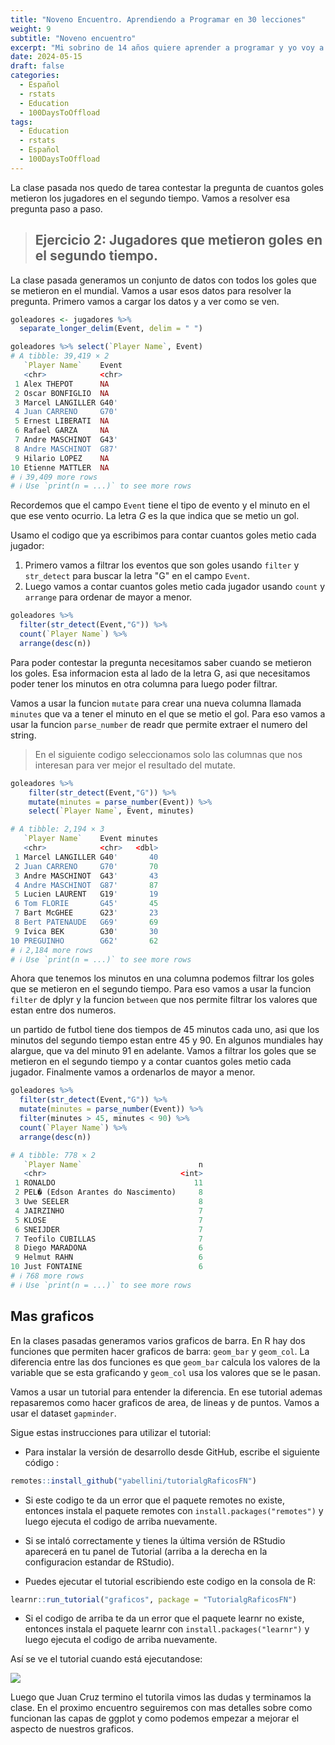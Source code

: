 ```yaml
---
title: "Noveno Encuentro. Aprendiendo a Programar en 30 lecciones"
weight: 9
subtitle: "Noveno encuentro"
excerpt: "Mi sobrino de 14 años quiere aprender a programar y yo voy a enseñarle. En esta clase resolvemos otra de las preguntas que nos hicimos sobre los datos y aprendemos la diferencia entre geom_col y geom_bar para hacer graficos de barra.  Tambien aprendemos como hacer graficos de area y repasamos graficos de lineas y de puntos."
date: 2024-05-15
draft: false
categories:
  - Español
  - rstats
  - Education
  - 100DaysToOffload
tags: 
  - Education
  - rstats
  - Español
  - 100DaysToOffload
---
```


La clase pasada nos quedo de tarea contestar la pregunta de cuantos goles metieron los jugadores en el segundo tiempo.  Vamos a resolver esa pregunta paso a paso. 

> ## Ejercicio 2: Jugadores que metieron goles en el segundo tiempo.

La clase pasada generamos un conjunto de datos con todos los goles que se metieron en el mundial.  Vamos a usar esos datos para resolver la pregunta.  Primero vamos a cargar los datos y a ver como se ven.

``` r
goleadores <- jugadores %>% 
  separate_longer_delim(Event, delim = " ")

goleadores %>% select(`Player Name`, Event)
# A tibble: 39,419 × 2
   `Player Name`    Event
   <chr>            <chr>
 1 Alex THEPOT      NA   
 2 Oscar BONFIGLIO  NA   
 3 Marcel LANGILLER G40' 
 4 Juan CARRENO     G70' 
 5 Ernest LIBERATI  NA   
 6 Rafael GARZA     NA   
 7 Andre MASCHINOT  G43' 
 8 Andre MASCHINOT  G87' 
 9 Hilario LOPEZ    NA   
10 Etienne MATTLER  NA   
# ℹ 39,409 more rows
# ℹ Use `print(n = ...)` to see more rows

```

Recordemos que el campo `Event` tiene el tipo de evento y el minuto en el que ese vento ocurrio.  La letra _G_ es la que indica que se metio un gol.

Usamo el codigo que ya escribimos para contar cuantos goles metio cada jugador:

1. Primero vamos a filtrar los eventos que son goles usando `filter` y `str_detect` para buscar la letra "G" en el campo `Event`.
2. Luego vamos a contar cuantos goles metio cada jugador usando `count` y `arrange` para ordenar de mayor a menor.

``` r
goleadores %>% 
  filter(str_detect(Event,"G")) %>% 
  count(`Player Name`) %>%
  arrange(desc(n))
```  

Para poder contestar la pregunta necesitamos saber cuando se metieron los goles. Esa informacion esta al lado de la letra G, asi que necesitamos poder tener los minutos en otra columna para luego poder filtrar.

Vamos a usar la funcion `mutate` para crear una nueva columna llamada `minutes` que va a tener el minuto en el que se metio el gol.  Para eso vamos a usar la funcion `parse_number` de readr que permite extraer el numero del string. 

> En el siguiente codigo seleccionamos solo las columnas que nos interesan para ver mejor el resultado del mutate.

``` r
goleadores %>% 
    filter(str_detect(Event,"G")) %>%
    mutate(minutes = parse_number(Event)) %>% 
    select(`Player Name`, Event, minutes)

# A tibble: 2,194 × 3
   `Player Name`    Event minutes
   <chr>            <chr>   <dbl>
 1 Marcel LANGILLER G40'       40
 2 Juan CARRENO     G70'       70
 3 Andre MASCHINOT  G43'       43
 4 Andre MASCHINOT  G87'       87
 5 Lucien LAURENT   G19'       19
 6 Tom FLORIE       G45'       45
 7 Bart McGHEE      G23'       23
 8 Bert PATENAUDE   G69'       69
 9 Ivica BEK        G30'       30
10 PREGUINHO        G62'       62
# ℹ 2,184 more rows
# ℹ Use `print(n = ...)` to see more rows
```

Ahora que tenemos los minutos en una columna podemos filtrar los goles que se metieron en el segundo tiempo.  Para eso vamos a usar la funcion `filter` de dplyr y la funcion `between` que nos permite filtrar los valores que estan entre dos numeros.  

un partido de futbol tiene dos tiempos de 45 minutos cada uno, asi que los minutos del segundo tiempo estan entre 45 y 90.  En algunos mundiales hay alargue, que va del minuto 91 en adelante. Vamos a filtrar los goles que se metieron en el segundo tiempo y a contar cuantos goles metio cada jugador. Finalmente vamos a ordenarlos de mayor a menor.

``` r
goleadores %>% 
  filter(str_detect(Event,"G")) %>%
  mutate(minutes = parse_number(Event)) %>% 
  filter(minutes > 45, minutes < 90) %>%
  count(`Player Name`) %>%
  arrange(desc(n))

# A tibble: 778 × 2
   `Player Name`                          n
   <chr>                              <int>
 1 RONALDO                               11
 2 PEL� (Edson Arantes do Nascimento)     8
 3 Uwe SEELER                             8
 4 JAIRZINHO                              7
 5 KLOSE                                  7
 6 SNEIJDER                               7
 7 Teofilo CUBILLAS                       7
 8 Diego MARADONA                         6
 9 Helmut RAHN                            6
10 Just FONTAINE                          6
# ℹ 768 more rows
# ℹ Use `print(n = ...)` to see more rows  
```

## Mas graficos

En la clases pasadas generamos varios graficos de barra. En R hay dos funciones que permiten hacer graficos de barra: `geom_bar` y `geom_col`.  La diferencia entre las dos funciones es que `geom_bar` calcula los valores de la variable que se esta graficando y `geom_col` usa los valores que se le pasan.  

Vamos a usar un tutorial para entender la diferencia.  En ese tutorial ademas repasaremos como hacer graficos de area, de lineas y de puntos.  Vamos a usar el dataset `gapminder`.

Sigue estas instrucciones para utilizar el tutorial:

* Para instalar la versión de desarrollo desde GitHub, escribe el siguiente código :

``` r
remotes::install_github("yabellini/tutorialgRaficosFN")
```

* Si este codigo te da un error que el paquete remotes no existe, entonces instala el paquete remotes con `install.packages("remotes")` y luego ejecuta el codigo de arriba nuevamente. 

* Si se intaló correctamente y tienes la última versión de RStudio aparecerá en tu panel de Tutorial (arriba a la derecha en la configuracion estandar de RStudio).

* Puedes ejecutar el tutorial escribiendo este codigo en la consola de R:

``` r
learnr::run_tutorial("graficos", package = "TutorialgRaficosFN")
``` 

* Si el codigo de arriba te da un error que el paquete learnr no existe, entonces instala el paquete learnr con `install.packages("learnr")` y luego ejecuta el codigo de arriba nuevamente.


Así se ve el tutorial cuando está ejecutandose:

![](learnr_contenido_ggplot.png)


Luego que Juan Cruz termino el tutorila vimos las dudas y terminamos la clase.  En el proximo encuentro seguiremos con mas detalles sobre como funcionan las capas de ggplot y como podemos empezar a mejorar el aspecto de nuestros graficos.
